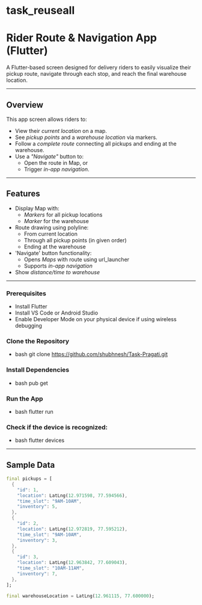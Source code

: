 # task_reuseall 
# Rider Route & Navigation App (Flutter)

A Flutter-based screen designed for delivery riders to easily visualize their pickup route, navigate through each stop, and reach the final warehouse location.

---

## Overview

This app screen allows riders to:
- View their *current location* on a map.
- See *pickup points* and a *warehouse location* via markers.
- Follow a *complete route* connecting all pickups and ending at the warehouse.
- Use a *"Navigate"* button to:
  - Open the route in Map, or
  - Trigger *in-app navigation*.

---

## Features

- Display Map with:
  - *Markers* for all pickup locations
  - *Marker* for the warehouse
- Route drawing using polyline:
  - From current location
  - Through all pickup points (in given order)
  - Ending at the warehouse
- 'Navigate' button functionality:
  - Opens *Maps* with route using url_launcher
  - Supports *in-app navigation*
- Show *distance/time to warehouse*

---

### Prerequisites
- Install Flutter
- Install VS Code or Android Studio
- Enable Developer Mode on your physical device if using wireless debugging

### Clone the Repository
- bash
  git clone https://github.com/shubhnesh/Task-Pragati.git

### Install Dependencies
- bash
  pub get

### Run the App
- bash
  flutter run

### Check if the device is recognized:
- bash
  flutter devices

---

## Sample Data

```dart
final pickups = [
  {
    "id": 1,
    "location": LatLng(12.971598, 77.594566),
    "time_slot": "9AM-10AM",
    "inventory": 5,
  },
  {
    "id": 2,
    "location": LatLng(12.972819, 77.595212),
    "time_slot": "9AM-10AM",
    "inventory": 3,
  },
  {
    "id": 3,
    "location": LatLng(12.963842, 77.609043),
    "time_slot": "10AM-11AM",
    "inventory": 7,
  },
];

final warehouseLocation = LatLng(12.961115, 77.600000);
